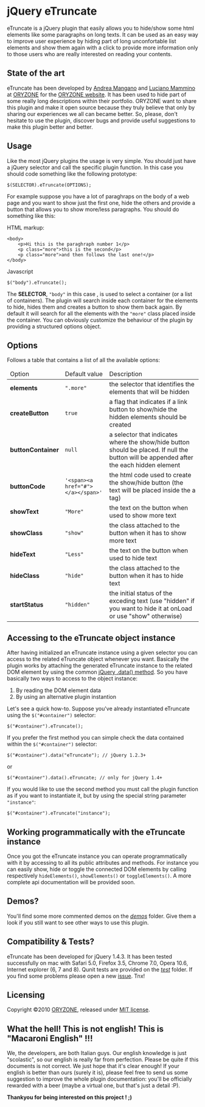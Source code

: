 jQuery eTruncate
================
eTruncate is a jQuery plugin that easily allows you to hide/show some html elements like some paragraphs on long texts.
It can be used as an easy way to improve user experience by hiding part of long unconfortable list elements and show them again with a click to provide more information only to those users who are really interested on reading your contents.

State of the art
----------------
eTruncate has been developed by [Andrea Mangano](amangano@oryzone.com) and [Luciano Mammino](lmammino@oryzone.com) at [ORYZONE][oryzone] for the [ORYZONE website][oryzone]. It has been used to hide part of some really long descriptions within their portfolio. ORYZONE want to share this plugin and make it open source because they truly believe that only by sharing our experiences we all can became better. So, please, don't hesitate to use the plugin, discover bugs and provide useful suggestions to make this plugin better and better.

Usage
-----
Like the most jQuery plugins the usage is very simple. You should just have a jQuery selector and call the specific plugin function. In this case you should code something like the following prototype:

	$(SELECTOR).eTruncate(OPTIONS);
	
For example suppose you have a lot of paraghraps on the body of a web page and you want to show just the first one, hide the others and provide a button that allows you to show more/less paragraphs. You should do something like this:

HTML markup:
	
	<body>
		<p>Hi this is the paraghraph number 1</p>
		<p class="more">this is the second</p>
		<p class="more">and then follows the last one!</p>
	</body>
	
Javascript

	$("body").eTruncate();
	
The **SELECTOR**, `"body"` in this case , is used to select a container (or a list of containers). The plugin will search inside each container for the elements to hide, hides them and creates a button to show them back again. By default it will search for all the elements with the `"more"` class placed inside the container. You can obviously customize the behaviour of the plugin by providing a structured options object.

Options
-------
Follows a table that contains a list of all the available options:
<table>
	<thead>
		<tr>
			<td>Option</td>
			<td>Default value</td>
			<td>Description</td>
		</tr>
	</thead>
	<tbody>
		<tr>
			<td><b>elements</b></td>
			<td><code>".more"</code></td>
			<td>the selector that identifies the elements that will be hidden</td>
		</tr>
		<tr>
			<td><b>createButton</b></td>
			<td><code>true</code></td>
			<td>a flag that indicates if a link button to show/hide the hidden elements should be created</td>
		</tr>
		<tr>
			<td><b>buttonContainer</b></td>
			<td><code>null</code></td>
			<td>a selector that indicates where the show/hide button should be placed. If null the button will be appended after the each hidden element</td>
		</tr>
		<tr>
			<td><b>buttonCode</b></td>
			<td><code>'&lt;span&gt;&lt;a href="#"&gt;&lt;/a&gt;&lt;/span&gt;'</code></td>
			<td>the html code used to create the show/hide button (the text will be placed inside the a tag)</td>
		</tr>
		<tr>
			<td><b>showText</b></td>
			<td><code>"More"</code></td>
			<td>the text on the button when used to show more text</td>
		</tr>
		<tr>
			<td><b>showClass</b></td>
			<td><code>"show"</code></td>
			<td>the class attached to the button when it has to show more text</td>
		</tr>
		<tr>
			<td><b>hideText</b></td>
			<td><code>"Less"</code></td>
			<td>the text on the button when used to hide text</td>
		</tr>
		<tr>
			<td><b>hideClass</b></td>
			<td><code>"hide"</code></td>
			<td>the class attached to the button when it has to hide text</td>
		</tr>
		<tr>
			<td><b>startStatus</b></td>
			<td><code>"hidden"</code></td>
			<td>the initial status of the exceding text (use "hidden" if you want to hide it at onLoad or use "show" otherwise)</td>
		</tr>
	</tbody>
</table>


Accessing to the eTruncate object instance
------------------------------------------
After having initialized an eTruncate instance using a given selector you can access to the related eTruncate object whenever you want. Basically the plugin works by attaching the generated eTruncate instance to the related DOM element by using the common [jQuery .data() method](http://api.jquery.com/data/). So you have basically two ways to access to the object instance:
  
  1. By reading the DOM element data
  2. By using an alternative plugin instantion

Let's see a quick how-to. Suppose you've already instantiated eTruncate using the `$("#container")` selector:

	$("#container").eTruncate();

If you prefer the first method you can simple check the data contained within the `$("#container")` selector:

	$("#container").data("eTruncate"); // jQuery 1.2.3+
	
or

	$("#container").data().eTruncate; // only for jQuery 1.4+
	
If you would like to use the second method you must call the plugin function as if you want to instantiate it, but by using the special string parameter `"instance"`:

	$("#container").eTruncate("instance");


Working programmatically with the eTruncate instance
----------------------------------------------------
Once you got the eTruncate instance you can operate programmatically with it by accessing to all its public attributes and methods. For instance you can easily show, hide or toggle the connected DOM elements by calling respectively `hideElements()`, `showElements()` or `toggleElements()`.
A more complete api documentation will be provided soon. 

	
Demos?
------
You'll find some more commented demos on the [_demos_](eTruncate/tree/master/demos) folder. Give them a look if you still want to see other ways to use this plugin.


Compatibility & Tests?
----------------------
eTruncate has been developed for jQuery 1.4.3. It has been tested successfully on mac with Safari 5.0, Firefox 3.5, Chrome 7.0, Opera 10.6, Internet explorer (6, 7 and 8). Qunit tests are provided on the [_test_](eTruncate/tree/master/test) folder. If you find some problems please open a new [issue](http://github.com/Oryzone/eTruncate/issues). Tnx!


Licensing
---------
Copyright ©2010 [ORYZONE][oryzone], released under [MIT license](http://en.wikipedia.org/wiki/MIT_License).


What the hell! This is not english! This is "Macaroni English" !!!
------------------------------------------------------------------
We, the developers, are both Italian guys. Our english knowledge is just "scolastic", so our english is really far from perfection. Please be quite if this documents is not correct. We just hope that it's clear enough! If your english is better than ours (surely it is), please feel free to send us some suggestion to improve the whole plugin documentation: you'll be officially rewarded with a beer (maybe a virtual one, but that's just a detail :P).

**Thankyou for being interested on this project ! ;)**


[oryzone]: http://oryzone.com "ORYZONE's website"